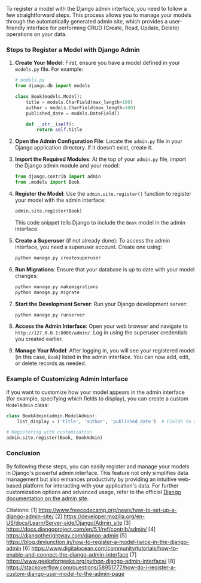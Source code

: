 To register a model with the Django admin interface, you need to follow a few straightforward steps. This process allows you to manage your models through the automatically generated admin site, which provides a user-friendly interface for performing CRUD (Create, Read, Update, Delete) operations on your data.

### Steps to Register a Model with Django Admin

1. **Create Your Model**:
   First, ensure you have a model defined in your `models.py` file. For example:

   ```python
   # models.py
   from django.db import models

   class Book(models.Model):
       title = models.CharField(max_length=100)
       author = models.CharField(max_length=100)
       published_date = models.DateField()

       def __str__(self):
           return self.title
   ```

2. **Open the Admin Configuration File**:
   Locate the `admin.py` file in your Django application directory. If it doesn’t exist, create it.

3. **Import the Required Modules**:
   At the top of your `admin.py` file, import the Django admin module and your model:

   ```python
   from django.contrib import admin
   from .models import Book
   ```

4. **Register the Model**:
   Use the `admin.site.register()` function to register your model with the admin interface:

   ```python
   admin.site.register(Book)
   ```

   This code snippet tells Django to include the `Book` model in the admin interface.

5. **Create a Superuser** (if not already done):
   To access the admin interface, you need a superuser account. Create one using:

   ```bash
   python manage.py createsuperuser
   ```

6. **Run Migrations**:
   Ensure that your database is up to date with your model changes:

   ```bash
   python manage.py makemigrations
   python manage.py migrate
   ```

7. **Start the Development Server**:
   Run your Django development server:

   ```bash
   python manage.py runserver
   ```

8. **Access the Admin Interface**:
   Open your web browser and navigate to `http://127.0.0.1:8000/admin/`. Log in using the superuser credentials you created earlier.

9. **Manage Your Model**:
   After logging in, you will see your registered model (in this case, `Book`) listed in the admin interface. You can now add, edit, or delete records as needed.

### Example of Customizing Admin Interface

If you want to customize how your model appears in the admin interface (for example, specifying which fields to display), you can create a custom `ModelAdmin` class:

```python
class BookAdmin(admin.ModelAdmin):
    list_display = ('title', 'author', 'published_date')  # Fields to display in list view

# Registering with customization
admin.site.register(Book, BookAdmin)
```

### Conclusion

By following these steps, you can easily register and manage your models in Django's powerful admin interface. This feature not only simplifies data management but also enhances productivity by providing an intuitive web-based platform for interacting with your application's data. For further customization options and advanced usage, refer to the official [Django documentation on the admin site](https://docs.djangoproject.com/en/stable/ref/contrib/admin/).

Citations:
[1] https://www.freecodecamp.org/news/how-to-set-up-a-django-admin-site/
[2] https://developer.mozilla.org/en-US/docs/Learn/Server-side/Django/Admin_site
[3] https://docs.djangoproject.com/en/5.1/ref/contrib/admin/
[4] https://djangotherightway.com/django-admin
[5] https://blog.devjunction.in/how-to-register-a-model-twice-in-the-django-admin
[6] https://www.digitalocean.com/community/tutorials/how-to-enable-and-connect-the-django-admin-interface
[7] https://www.geeksforgeeks.org/python-django-admin-interface/
[8] https://stackoverflow.com/questions/58951777/how-do-i-register-a-custom-django-user-model-to-the-admin-page